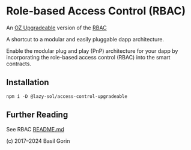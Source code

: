 # Role-based Access Control (RBAC) #
An [OZ Upgradeable](https://docs.openzeppelin.com/contracts/4.x/api/proxy)
version of the [RBAC](https://github.com/lazy-sol/access-control)

A shortcut to a modular and easily pluggable dapp architecture.

Enable the modular plug and play (PnP) architecture for your dapp by incorporating the role-based access control (RBAC)
into the smart contracts.

## Installation
```
npm i -D @lazy-sol/access-control-upgradeable
```

## Further Reading
See RBAC [README.md](https://github.com/lazy-sol/access-control/blob/master/README.md)

(c) 2017–2024 Basil Gorin
